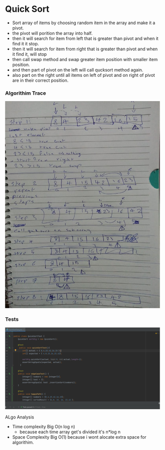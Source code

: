 # Quick Sort 
- Sort array of items by choosing random item in the array and make it a pivot.
- the pivot will porition the array into half.
- then it will search for item from left that is greater than pivot and when it find it it stop.
- then it will search for item from right that is greater than pivot and when it find it, will stop
- then call swap method and swap greater item position with smaller item position.
- and then part of pivot on the left will call qucksort method again.
- also part on the right until all items on left of pivot and on right of pivot are in their correct position.

### Algorithim Trace
![quick sort](quck-sort.jpeg)

### Tests
![quick sort](quciksortcases.png)

ALgo Analysis
- Time complexity Big O(n log n)
  - because each time array get's divided it's n*log n
- Space Complexity Big O(1) because i wont alocate extra space for algorithim.